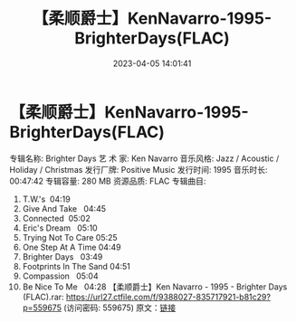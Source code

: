 ﻿---
title: 【柔顺爵士】KenNavarro-1995-BrighterDays(FLAC)
date: 2023-04-05 14:01:41
categories: 古典音乐、新世纪、纯音雅乐
tags: 纯音雅乐
---
# 【柔顺爵士】KenNavarro-1995-BrighterDays(FLAC)

专辑名称: Brighter Days
艺 术 家: Ken Navarro
音乐风格: Jazz / Acoustic / Holiday / Christmas
发行厂牌: Positive Music
发行时间: 1995
音乐时长: 00:47:42
专辑容量: 280 MB
资源品质: FLAC
专辑曲目:
01. T.W.'s  04:19
02. Give And Take   04:45
03. Connected  05:02
04. Eric's Dream   05:10
05. Trying Not To Care
05:25
06. One Step At A Time
04:49
07. Brighter Days   03:49
08. Footprints In The Sand
04:51
09. Compassion   05:04
10. Be Nice To Me   04:28
【柔顺爵士】Ken Navarro - 1995 - Brighter Days (FLAC).rar: https://url27.ctfile.com/f/9388027-835717921-b81c29?p=559675
(访问密码: 559675)
原文：[链接](https://blog.sina.com.cn/s/blog_1647c7e76010311b1.html)